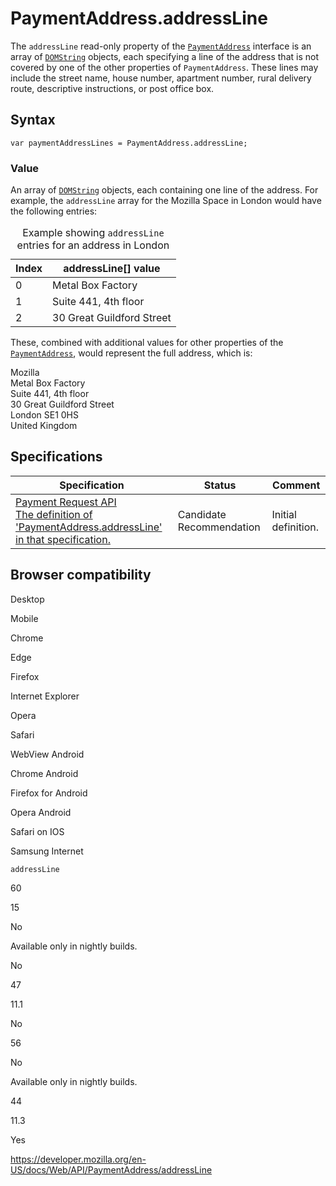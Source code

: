 PaymentAddress.addressLine
==========================

The `addressLine` read-only property of the [`PaymentAddress`](../paymentaddress) interface is an array of [`DOMString`](../domstring) objects, each specifying a line of the address that is not covered by one of the other properties of `PaymentAddress`. These lines may include the street name, house number, apartment number, rural delivery route, descriptive instructions, or post office box.

Syntax
------

    var paymentAddressLines = PaymentAddress.addressLine;

### Value

An array of [`DOMString`](../domstring) objects, each containing one line of the address. For example, the `addressLine` array for the Mozilla Space in London would have the following entries:

<table><caption>Example showing <code>addressLine</code> entries for an address in London </caption><thead><tr class="header"><th>Index</th><th>addressLine[] value</th></tr></thead><tbody><tr class="odd"><td>0</td><td>Metal Box Factory</td></tr><tr class="even"><td>1</td><td>Suite 441, 4th floor</td></tr><tr class="odd"><td>2</td><td>30 Great Guildford Street</td></tr></tbody></table>

These, combined with additional values for other properties of the [`PaymentAddress`](../paymentaddress), would represent the full address, which is:

Mozilla  
Metal Box Factory  
Suite 441, 4th floor  
30 Great Guildford Street  
London SE1 0HS  
United Kingdom

Specifications
--------------

<table><thead><tr class="header"><th>Specification</th><th>Status</th><th>Comment</th></tr></thead><tbody><tr class="odd"><td><a href="https://w3c.github.io/payment-request/#dom-paymentaddress-addressline">Payment Request API<br />
<span class="small">The definition of 'PaymentAddress.addressLine' in that specification.</span></a></td><td><span class="spec-cr">Candidate Recommendation</span></td><td>Initial definition.</td></tr></tbody></table>

Browser compatibility
---------------------

Desktop

Mobile

Chrome

Edge

Firefox

Internet Explorer

Opera

Safari

WebView Android

Chrome Android

Firefox for Android

Opera Android

Safari on IOS

Samsung Internet

`addressLine`

60

15

No

Available only in nightly builds.

No

47

11.1

No

56

No

Available only in nightly builds.

44

11.3

Yes

<a href="https://developer.mozilla.org/en-US/docs/Web/API/PaymentAddress/addressLine" class="_attribution-link">https://developer.mozilla.org/en-US/docs/Web/API/PaymentAddress/addressLine</a>
